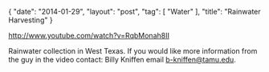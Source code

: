 {
   "date": "2014-01-29",
   "layout": "post",
   "tag": [
      "Water"
   ],
   "title": "Rainwater Harvesting"
}

http://www.youtube.com/watch?v=RqbMonah8II  

Rainwater collection in West Texas. If you would like more information from the guy in the video contact: Billy Kniffen email b-kniffen@tamu.edu.